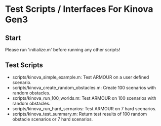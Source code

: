 # Test Scripts / Interfaces For Kinova Gen3

## Start
   
Please run 'initialize.m' before running any other scripts!

## Test Scripts
 - scripts/kinova_simple_example.m: Test ARMOUR on a user defined scenario.
 - scripts/kinova_create_random_obstacles.m: Create 100 scenarios with random obstacles.
 - scripts/kinova_run_100_worlds.m: Test ARMOUR on 100 scenarios with random obstacles.
 - scripts/kinova_run_hard_scrnarios: Test ARMOUR on 7 hard scenarios.
 - scripts/kinova_test_summary.m: Return test results of 100 random obstacle scenarios or 7 hard scenarios.

